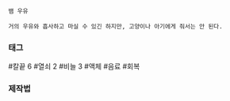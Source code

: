 

```
뱀 우유

거의 우유와 흡사하고 마실 수 있긴 하지만, 고양이나 아기에게 줘서는 안 된다.
```


### 태그

#칼끝 6
#열쇠 2
#비늘 3
#액체 
#음료 
#회복 


### 제작법
